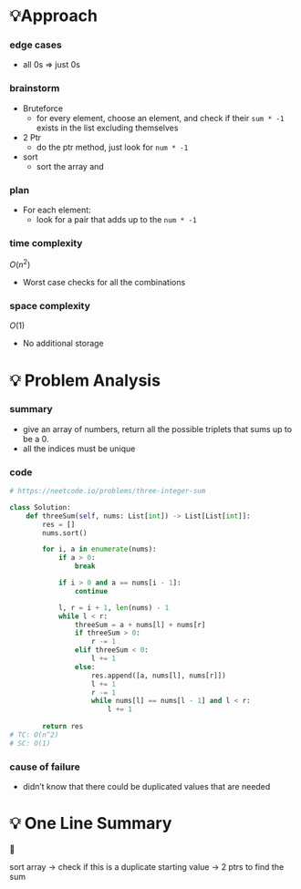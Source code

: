 # 💡Approach

### edge cases

- all 0s ⇒ just 0s

### brainstorm

- Bruteforce
    - for every element, choose an element, and check if their `sum * -1` exists in the list excluding themselves
- 2 Ptr
    - do the ptr method, just look for `num * -1`
- sort
    - sort the array and

### plan

- For each element:
    - look for a pair that adds up to the `num * -1`

### time complexity

$O(n^2)$

- Worst case checks for all the combinations

### space complexity

$O(1)$

- No additional storage

# 💡 Problem Analysis

### summary

- give an array of numbers, return all the possible triplets that sums up to be a 0.
- all the indices must be unique

### code

```python
# https://neetcode.io/problems/three-integer-sum

class Solution:
    def threeSum(self, nums: List[int]) -> List[List[int]]:
        res = []
        nums.sort()

        for i, a in enumerate(nums):
            if a > 0:
                break

            if i > 0 and a == nums[i - 1]:
                continue

            l, r = i + 1, len(nums) - 1
            while l < r:
                threeSum = a + nums[l] + nums[r]
                if threeSum > 0:
                    r -= 1
                elif threeSum < 0:
                    l += 1
                else:
                    res.append([a, nums[l], nums[r]])
                    l += 1
                    r -= 1
                    while nums[l] == nums[l - 1] and l < r:
                        l += 1
                        
        return res
# TC: O(n^2)
# SC: O(1)
```

### cause of failure

- didn’t know that there could be duplicated values that are needed

# 💡 One Line Summary

<aside>
📌

sort array → check if this is a duplicate starting value → 2 ptrs to find the sum

</aside>